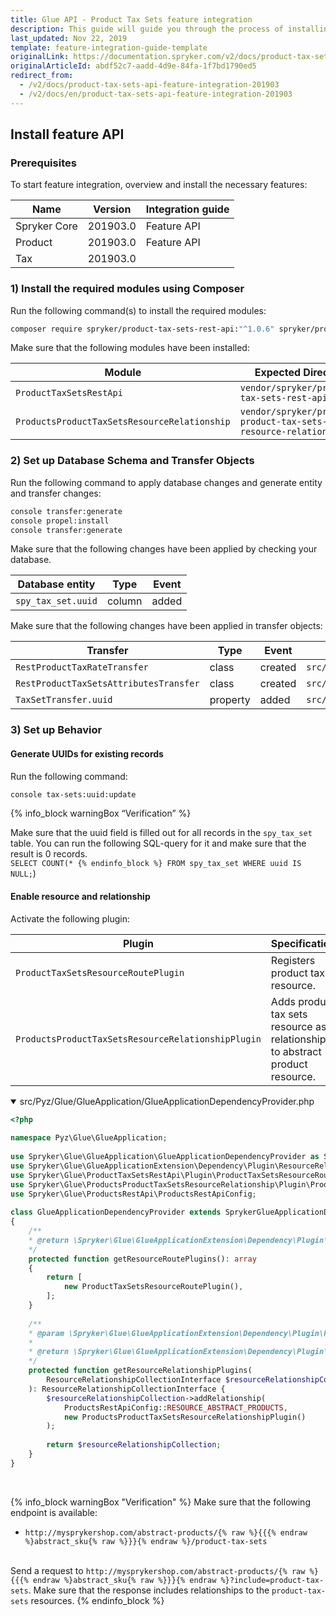 ```yaml
---
title: Glue API - Product Tax Sets feature integration
description: This guide will guide you through the process of installing and configuring the Product Tax Sets API feature in your project.
last_updated: Nov 22, 2019
template: feature-integration-guide-template
originalLink: https://documentation.spryker.com/v2/docs/product-tax-sets-api-feature-integration-201903
originalArticleId: abdf52c7-aadd-4d9e-84fa-1f7bd1790ed5
redirect_from:
  - /v2/docs/product-tax-sets-api-feature-integration-201903
  - /v2/docs/en/product-tax-sets-api-feature-integration-201903
---
```


## Install feature API
### Prerequisites
To start feature integration, overview and install the necessary features:

| Name | Version | Integration guide |
| --- | --- | --- |
| Spryker Core | 201903.0 |Feature API |
| Product | 201903.0 |Feature API |
| Tax | 201903.0 | |

### 1) Install the required modules using Composer
Run the following command(s) to install the required modules:

```bash
composer require spryker/product-tax-sets-rest-api:"^1.0.6" spryker/products-product-tax-sets-resource-relationship:"^1.0.0" --update-with-dependencies
```

<section contenteditable="false" class="warningBox"><div class="content">
Make sure that the following modules have been installed:

| Module | Expected Directory |
| --- | --- |
| `ProductTaxSetsRestApi` | `vendor/spryker/product-tax-sets-rest-api` |
|`ProductsProductTaxSetsResourceRelationship`  | `vendor/spryker/products-product-tax-sets-resource-relationship` |
</div></section>

### 2) Set up Database Schema and Transfer Objects
Run the following command to apply database changes and generate entity and transfer changes:

```bash
console transfer:generate
console propel:install
console transfer:generate
```

<section contenteditable="false" class="warningBox"><div class="content">
Make sure that the following changes have been applied by checking your database.

| Database entity | Type | Event |
| --- | --- | --- |
| `spy_tax_set.uuid` | column |added  |
</div></section>

<section contenteditable="false" class="warningBox"><div class="content">
Make sure that the following changes have been applied in transfer objects:

| Transfer | Type | Event | Path |
| --- | --- | --- | --- |
|`RestProductTaxRateTransfer`  | class | created | `src/Generated/Shared/Transfer/RestProductTaxRateTransfer` |
| `RestProductTaxSetsAttributesTransfer` | class | created | `src/Generated/Shared/Transfer/RestProductTaxSetsAttributesTransfer` |
|`TaxSetTransfer.uuid`  |property| added | `src/Generated/Shared/Transfer/TaxSetTransfer` |
</div></section>

### 3) Set up Behavior
#### Generate UUIDs for existing records
Run the following command:

```bash
console tax-sets:uuid:update
```

{% info_block warningBox “Verification” %}

Make sure that the uuid field is filled out for all records in the `spy_tax_set` table. You can run the following SQL-query for it and make sure that the result is 0 records.<br>`SELECT COUNT(*
{% endinfo_block %} FROM spy_tax_set WHERE uuid IS NULL;`)

#### Enable resource and relationship
Activate the following plugin:

| Plugin | Specification | Prerequisites | Namespace |
| --- | --- | --- | --- |
| `ProductTaxSetsResourceRoutePlugin` | Registers product tax resource. | None | `Spryker\Glue\ProductTaxSetsRestApi\Plugin` |
| `ProductsProductTaxSetsResourceRelationshipPlugin` | Adds product tax sets resource as a relationship to abstract product resource. | None | `Spryker\Glue\ProductsProductTaxSetsResourceRelationship\Plugin` |

<details open>
<summary markdown='span'>src/Pyz/Glue/GlueApplication/GlueApplicationDependencyProvider.php</summary>
    
```php
<?php
 
namespace Pyz\Glue\GlueApplication;
 
use Spryker\Glue\GlueApplication\GlueApplicationDependencyProvider as SprykerGlueApplicationDependencyProvider;
use Spryker\Glue\GlueApplicationExtension\Dependency\Plugin\ResourceRelationshipCollectionInterface;
use Spryker\Glue\ProductTaxSetsRestApi\Plugin\ProductTaxSetsResourceRoutePlugin;
use Spryker\Glue\ProductsProductTaxSetsResourceRelationship\Plugin\ProductsProductTaxSetsResourceRelationshipPlugin;
use Spryker\Glue\ProductsRestApi\ProductsRestApiConfig;
 
class GlueApplicationDependencyProvider extends SprykerGlueApplicationDependencyProvider
{
	/**
	* @return \Spryker\Glue\GlueApplicationExtension\Dependency\Plugin\ResourceRoutePluginInterface[]
	*/
	protected function getResourceRoutePlugins(): array
	{
		return [
			new ProductTaxSetsResourceRoutePlugin(),
		];
	}
 
	/**
	* @param \Spryker\Glue\GlueApplicationExtension\Dependency\Plugin\ResourceRelationshipCollectionInterface $resourceRelationshipCollection
	*
	* @return \Spryker\Glue\GlueApplicationExtension\Dependency\Plugin\ResourceRelationshipCollectionInterface
	*/
	protected function getResourceRelationshipPlugins(
		ResourceRelationshipCollectionInterface $resourceRelationshipCollection
	): ResourceRelationshipCollectionInterface {
		$resourceRelationshipCollection->addRelationship(
			ProductsRestApiConfig::RESOURCE_ABSTRACT_PRODUCTS,
			new ProductsProductTaxSetsResourceRelationshipPlugin()
		);
 
		return $resourceRelationshipCollection;
	}
}
```

<br>
</details>

{% info_block warningBox "Verification" %}
Make sure that the following endpoint is available:<ul><li>`http://mysprykershop.com/abstract-products/{% raw %}{{{% endraw %}abstract_sku{% raw %}}}{% endraw %}/product-tax-sets`</li></ul><br>
Send a request to `http://mysprykershop.com/abstract-products/{% raw %}{{{% endraw %}abstract_sku{% raw %}}}{% endraw %}?include=product-tax-sets`. Make sure that the response includes relationships to the `product-tax-sets` resources.
{% endinfo_block %}

<!-- Last review date: Mar 21, 2019 -->

[//]: # (by Tihran Voitov, Yuliia Boiko)
